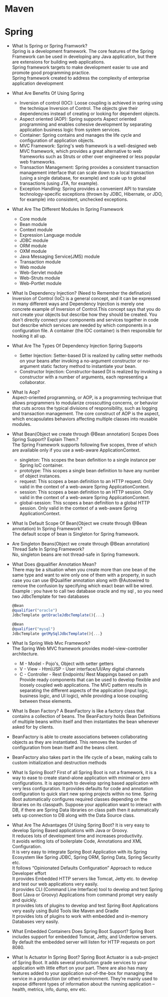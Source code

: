 # Maven
# Spring 
* What Is Spring or Spring Framwork?<br>
Spring is a development framework. 
The core features of the Spring Framework can be used in developing any Java application, but there are extensions for building web applications. <br>
Spring framework targets to make development easier to use and promote good programming practice.<br>
Spring framework created to address the complexity of enterprise application development<br>

* What Are Benefits Of Using Spring<br>
  * Inversion of control (IOC): Loose coupling is achieved in spring using the technique Inversion of Control. 
  The objects give their dependencies instead of creating or looking for dependent objects.
  * Aspect oriented (AOP): Spring supports Aspect oriented programming and enables cohesive development by separating application business logic from system services.
  * Container: Spring contains and manages the life cycle and configuration of application objects.
  * MVC Framework: Spring's web framework is a well-designed web MVC framework, which provides a great alternative to web frameworks such as Struts or other over engineered or less popular web frameworks.
  * Transaction Management: Spring provides a consistent transaction management interface that can scale down to a local transaction (using a single database, for example) and scale up to global transactions (using JTA, for example).
  * Exception Handling: Spring provides a convenient API to translate technology-specific exceptions (thrown by JDBC, Hibernate, or JDO, for example) into consistent, unchecked exceptions.

* What Are The Different Modules In Spring Framework
  * Core module
  * Bean module
  * Context module
  * Expression Language module
  * JDBC module
  * ORM module
  * OXM module
  * Java Messaging Service(JMS) module
  * Transaction module
  * Web module
  * Web-Servlet module
  * Web-Struts module
  * Web-Portlet module
  
* What Is Dependency Injection? (Need to Remember the defination)<br>
  Inversion of Control (IoC) is a general concept, and it can be expressed in many different ways and Dependency Injection is merely one concrete example of Inversion of Control.This concept says that you do not create your objects but describe how they should be created. You don't directly connect your components and services together in code but describe which services are needed by which components in a configuration file. A container (the IOC container) is then responsible for hooking it all up.
  
* What Are The Types Of Dependency Injection Spring Supports
  * Setter Injection: Setter-based DI is realized by calling setter methods on your beans after invoking a no-argument constructor or no-argument static factory method to instantiate your bean.
  * Constructor Injection: Constructor-based DI is realized by invoking a constructor with a number of arguments, each representing a collaborator.
  
* What Is Aop?<br>
  Aspect-oriented programming, or AOP, is a programming technique that allows programmers to modularize crosscutting concerns, or behavior that cuts across the typical divisions of responsibility, such as logging and transaction management. The core construct of AOP is the aspect, which encapsulates behaviors affecting multiple classes into reusable modules.
  
* What Bean(Object we create through @Bean annotation) Scopes Does Spring Support? Explain Them.?<br>
  The Spring Framework supports following five scopes, three of which are available only if you use a web-aware ApplicationContext.
  * singleton: This scopes the bean definition to a single instance per Spring IoC container.
  * prototype: This scopes a single bean definition to have any number of object instances.
  * request: This scopes a bean definition to an HTTP request. Only valid in the context of a web-aware Spring ApplicationContext.
  * session: This scopes a bean definition to an HTTP session. Only valid in the context of a web-aware Spring ApplicationContext.
  * global-session: This scopes a bean definition to a global HTTP session. Only valid in the context of a web-aware Spring ApplicationContext.
  
* What Is Default Scope Of Bean(Object we create through @Bean annotation) In Spring Framework?<br>
  The default scope of bean is Singleton for Spring framework.

* Are Singleton Beans(Object we create through @Bean annotation) Thread Safe In Spring Framework?<br>
  No, singleton beans are not thread-safe in Spring framework.
  
* What Does @qualifier Annotation Mean?<br>
  There may be a situation when you create more than one bean of the same type and want to wire only one of them with a property, in such case you can use @Qualifier annotation along with @Autowired to remove the confusion by specifying which exact bean will be wired.</br>
  Example : you have to call two database oracle and my sql , so you need two JdbcTemplate for two databases
  ```javascript
  @Bean
  @qualifier("oracle")
  JdbcTemplate getOracleJdbcTemplate(){...}
  ```
  ```javascript
  @Bean
  @qualifier("mysql")
  JdbcTemplate getMySqlJdbcTemplate(){...}
  ```
* What Is Spring Web Mvc Framework?<br>
  The Spring Web MVC framework provides model-view-controller architecture.<br>
  * M - Model - Pojo's, Object with setter getters
  * V - View - Html/JSP - User interface/UI/Any digital channels 
  * C - Controller - Rest Endpoints/ Rest Mappings based on path<br>
  Provide ready components that can be used to develop flexible and loosely coupled web applications.
  The MVC pattern results in separating the different aspects of the application (input logic, business logic, and UI logic), while providing a loose coupling between these elements.
  
* What Is Bean Factory?
A BeanFactory is like a factory class that contains a collection of beans. The BeanFactory holds Bean Definitions of multiple beans within itself and then instantiates the bean whenever asked for by clients.
* BeanFactory is able to create associations between collaborating objects as they are instantiated. This removes the burden of configuration from bean itself and the beans client.
* BeanFactory also takes part in the life cycle of a bean, making calls to custom initialization and destruction methods

* What Is Spring Boot?
First of all Spring Boot is not a framework, it is a way to ease to create stand-alone application with minimal or zero configurations. It is approach to develop spring based application with very less configuration. It provides defaults for code and annotation configuration to quick start new spring projects within no time. Spring Boot automatically configures required classes depending on the libraries on its classpath. Suppose your application want to interact with DB, if there are Spring Data libraries on class path then it automatically sets up connection to DB along with the Data Source class.

* What Are The Advantages Of Using Spring Boot?
It is very easy to develop Spring Based applications with Java or Groovy.<br>
It reduces lots of development time and increases productivity.<br>
It avoids writing lots of boilerplate Code, Annotations and XML Configuration.<br>
It is very easy to integrate Spring Boot Application with its Spring Ecosystem like Spring JDBC, Spring ORM, Spring Data, Spring Security etc.<br>
It follows “Opinionated Defaults Configuration” Approach to reduce Developer effort<br>
It provides Embedded HTTP servers like Tomcat, Jetty etc. to develop and test our web applications very easily.<br>
It provides CLI (Command Line Interface) tool to develop and test Spring Boot (Java or Groovy) Applications from command prompt very easily and quickly.<br>
It provides lots of plugins to develop and test Spring Boot Applications very easily using Build Tools like Maven and Gradle<br>
It provides lots of plugins to work with embedded and in-memory Databases very easily.<br>

* What Embedded Containers Does Spring Boot Support?
Spring Boot includes support for embedded Tomcat, Jetty, and Undertow servers. By default the embedded server will listen for HTTP requests on port 8080.

* What Is Actuator In Spring Boot?
Spring Boot Actuator is a sub-project of Spring Boot. It adds several production grade services to your application with little effort on your part. There are also has many features added to your application out-of-the-box for managing the service in a production (or other) environment. They’re mainly used to expose different types of information about the running application – health, metrics, info, dump, env etc.






  
